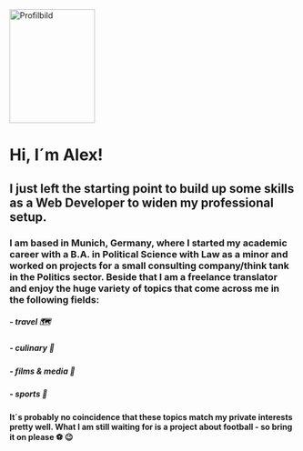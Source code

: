 <img src="https://user-images.githubusercontent.com/128151050/226579272-f7feea68-aeae-49b9-b8fb-53719db9b43f.jpg" alt="Profilbild" width="150" height="200"/>

# Hi, I´m Alex! 

## I just left the starting point to build up some skills as a Web Developer to widen my professional setup.

### I am based in Munich, Germany, where I started my academic career with a B.A. in Political Science with Law as a minor and worked on projects for a small consulting company/think tank in the Politics sector. Beside that I am a freelance translator and enjoy the huge variety of topics that come across me in the following fields:

##### - travel :world_map:
##### - culinary :wine_glass:
##### - films & media :red_envelope:
##### - sports :tennis:

#### It´s probably no coincidence that these topics match my private interests pretty well. What I am still waiting for is a project about football - so bring it on please :soccer: :wink:



